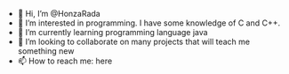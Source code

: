 - 👋 Hi, I’m @HonzaRada
- 👀 I’m interested in programming. I have some knowledge of C and C++.
- 🌱 I’m currently learning programming language java
- 💞️ I’m looking to collaborate on many projects that will teach me something new
- 📫 How to reach me: here

<!---
HonzaRada/HonzaRada is a ✨ special ✨ repository because its `README.md` (this file) appears on your GitHub profile.
You can click the Preview link to take a look at your changes.
--->

